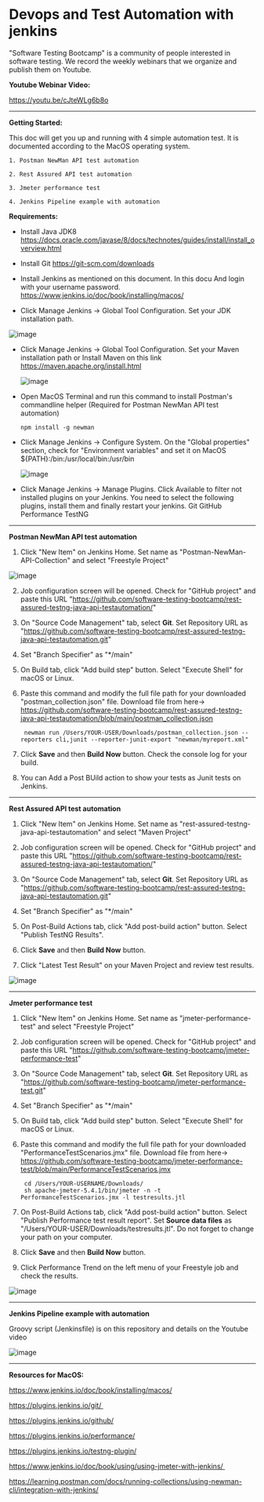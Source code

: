 # Devops and Test Automation with jenkins


"Software Testing Bootcamp" is a community of people interested in software testing. We record the weekly webinars that we organize and publish them on Youtube.

**Youtube Webinar Video:**

https://youtu.be/cJteWLg6b8o

----------

**Getting Started:**

This doc will get you up and running with 4 simple automation test.  It is documented according to the MacOS operating system.

    1. Postman NewMan API test automation

    2. Rest Assured API test automation

    3. Jmeter performance test

    4. Jenkins Pipeline example with automation


**Requirements:**

- Install Java JDK8 
https://docs.oracle.com/javase/8/docs/technotes/guides/install/install_overview.html

- Install Git 
https://git-scm.com/downloads

- Install Jenkins as mentioned on this document. In this docu And login with your username password.
https://www.jenkins.io/doc/book/installing/macos/

- Click Manage Jenkins -> Global Tool Configuration.  Set your JDK installation path.

![image](https://user-images.githubusercontent.com/89974862/135719226-300fdb0d-5fcd-4152-a13b-267f83412f74.png)

- Click Manage Jenkins -> Global Tool Configuration.  Set your Maven installation path or Install Maven on this link
  https://maven.apache.org/install.html
  
  ![image](https://user-images.githubusercontent.com/89974862/135719435-67778a8f-2ff9-4602-ac5c-8131dc336122.png)



- Open MacOS Terminal and run this command to install Postman's commandline helper (Required for Postman NewMan API test automation)

      npm install -g newman
      
 
- Click Manage Jenkins -> Configure System. On the "Global properties" section, check for "Environment variables" and set it on MacOS
      ${PATH}:/bin:/usr/local/bin:/usr/bin
      
     ![image](https://user-images.githubusercontent.com/89974862/135719573-557cb52c-f583-4202-8e64-12becaddd6d5.png)
     
- Click Manage Jenkins -> Manage Plugins. Click Available to filter not installed plugins on your Jenkins. You need to select the following plugins, install them and finally restart your jenkins.
      Git
      GitHub
      Performance
      TestNG
 
 ----------

**Postman NewMan API test automation**

1. Click "New Item" on Jenkins Home. Set name as "Postman-NewMan-API-Collection" and select "Freestyle Project"

![image](https://user-images.githubusercontent.com/89974862/135719712-6b84af84-6dfb-4cf2-86f5-fcc01df68e0b.png)

2. Job configuration screen will be opened. Check for "GitHub project" and paste this URL "https://github.com/software-testing-bootcamp/rest-assured-testng-java-api-testautomation/"
3. On "Source Code Management" tab, select **Git**. Set Repository URL as "https://github.com/software-testing-bootcamp/rest-assured-testng-java-api-testautomation.git"
4. Set "Branch Specifier" as "*/main"
5. On Build tab, click "Add build step" button. Select "Execute Shell" for macOS or Linux.
6. Paste this command and modify the full file path for your downloaded "postman_collection.json" file. Download file from here-> https://github.com/software-testing-bootcamp/rest-assured-testng-java-api-testautomation/blob/main/postman_collection.json
      
        newman run /Users/YOUR-USER/Downloads/postman_collection.json --reporters cli,junit --reporter-junit-export "newman/myreport.xml"

7. Click **Save** and then **Build Now** button. Check the console log for your build.
8. You can Add a Post BUild action to show your tests as Junit tests on Jenkins.

-----------

**Rest Assured API test automation**

1. Click "New Item" on Jenkins Home. Set name as "rest-assured-testng-java-api-testautomation" and select "Maven Project"

2. Job configuration screen will be opened. Check for "GitHub project" and paste this URL "https://github.com/software-testing-bootcamp/rest-assured-testng-java-api-testautomation/"
3. On "Source Code Management" tab, select **Git**. Set Repository URL as "https://github.com/software-testing-bootcamp/rest-assured-testng-java-api-testautomation.git"
4. Set "Branch Specifier" as "*/main"
5. On Post-Build Actions tab, click "Add post-build action" button. Select "Publish TestNG Results".
6. Click **Save** and then **Build Now** button.
7. Click "Latest Test Result" on your Maven Project and review test results.

![image](https://user-images.githubusercontent.com/89974862/135720731-72e45f3d-b256-42e6-8599-ad2377bd1dc8.png)


--------


**Jmeter performance test**

1. Click "New Item" on Jenkins Home. Set name as "jmeter-performance-test" and select "Freestyle Project"
2. Job configuration screen will be opened. Check for "GitHub project" and paste this URL "https://github.com/software-testing-bootcamp/jmeter-performance-test"
3. On "Source Code Management" tab, select **Git**. Set Repository URL as "https://github.com/software-testing-bootcamp/jmeter-performance-test.git"
4. Set "Branch Specifier" as "*/main"
5. On Build tab, click "Add build step" button. Select "Execute Shell" for macOS or Linux.
6. Paste this command and modify the full file path for your downloaded "PerformanceTestScenarios.jmx" file. Download file from here-> https://github.com/software-testing-bootcamp/jmeter-performance-test/blob/main/PerformanceTestScenarios.jmx
      
        cd /Users/YOUR-USERNAME/Downloads/
        sh apache-jmeter-5.4.1/bin/jmeter -n -t PerformanceTestScenarios.jmx -l testresults.jtl


7. On Post-Build Actions tab, click "Add post-build action" button. Select "Publish Performance test result report". Set **Source data files** as "/Users/YOUR-USER/Downloads/testresults.jtl". Do not forget to change your path on your computer.
8. Click **Save** and then **Build Now** button.
9. Click Performance Trend on the left menu of your Freestyle job and check the results.

![image](https://user-images.githubusercontent.com/89974862/135720680-47416039-4547-4ef3-b73d-0533d030ce11.png)

-------

**Jenkins Pipeline example with automation**

Groovy script (Jenkinsfile) is on this repository and details on the Youtube video

![image](https://user-images.githubusercontent.com/89974862/135720795-43b17461-5e53-436d-92af-efa86b62d86a.png)


------

**Resources for MacOS:**

https://www.jenkins.io/doc/book/installing/macos/

https://plugins.jenkins.io/git/ 

https://plugins.jenkins.io/github/

https://plugins.jenkins.io/performance/

https://plugins.jenkins.io/testng-plugin/

https://www.jenkins.io/doc/book/using/using-jmeter-with-jenkins/ 

https://learning.postman.com/docs/running-collections/using-newman-cli/integration-with-jenkins/

